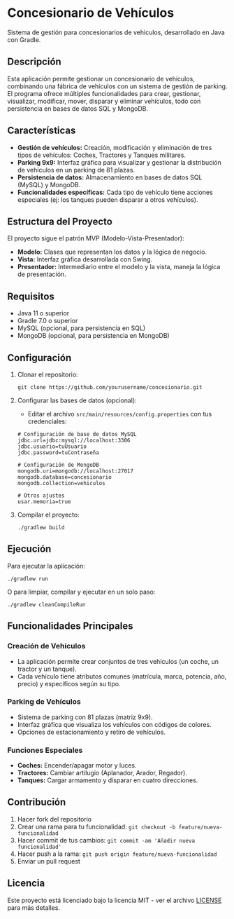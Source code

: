 # Concesionario de Vehículos

Sistema de gestión para concesionarios de vehículos, desarrollado en Java con Gradle.

## Descripción

Esta aplicación permite gestionar un concesionario de vehículos, combinando una fábrica de vehículos con un sistema de gestión de parking. El programa ofrece múltiples funcionalidades para crear, gestionar, visualizar, modificar, mover, disparar y eliminar vehículos, todo con persistencia en bases de datos SQL y MongoDB.

## Características

- **Gestión de vehículos:** Creación, modificación y eliminación de tres tipos de vehículos: Coches, Tractores y Tanques militares.
- **Parking 9x9:** Interfaz gráfica para visualizar y gestionar la distribución de vehículos en un parking de 81 plazas.
- **Persistencia de datos:** Almacenamiento en bases de datos SQL (MySQL) y MongoDB.
- **Funcionalidades específicas:** Cada tipo de vehículo tiene acciones especiales (ej: los tanques pueden disparar a otros vehículos).

## Estructura del Proyecto

El proyecto sigue el patrón MVP (Modelo-Vista-Presentador):

- **Modelo:** Clases que representan los datos y la lógica de negocio.
- **Vista:** Interfaz gráfica desarrollada con Swing.
- **Presentador:** Intermediario entre el modelo y la vista, maneja la lógica de presentación.

## Requisitos

- Java 11 o superior
- Gradle 7.0 o superior
- MySQL (opcional, para persistencia en SQL)
- MongoDB (opcional, para persistencia en MongoDB)

## Configuración

1. Clonar el repositorio:
   ```
   git clone https://github.com/yourusername/concesionario.git
   ```

2. Configurar las bases de datos (opcional):
    - Editar el archivo `src/main/resources/config.properties` con tus credenciales:
   ```
   # Configuración de base de datos MySQL
   jdbc.url=jdbc:mysql://localhost:3306
   jdbc.usuario=tuUsuario
   jdbc.password=tuContraseña

   # Configuración de MongoDB
   mongodb.uri=mongodb://localhost:27017
   mongodb.database=concesionario
   mongodb.collection=vehiculos

   # Otros ajustes
   usar.memoria=true
   ```

3. Compilar el proyecto:
   ```
   ./gradlew build
   ```

## Ejecución

Para ejecutar la aplicación:

```
./gradlew run
```

O para limpiar, compilar y ejecutar en un solo paso:

```
./gradlew cleanCompileRun
```

## Funcionalidades Principales

### Creación de Vehículos
- La aplicación permite crear conjuntos de tres vehículos (un coche, un tractor y un tanque).
- Cada vehículo tiene atributos comunes (matrícula, marca, potencia, año, precio) y específicos según su tipo.

### Parking de Vehículos
- Sistema de parking con 81 plazas (matriz 9x9).
- Interfaz gráfica que visualiza los vehículos con códigos de colores.
- Opciones de estacionamiento y retiro de vehículos.

### Funciones Especiales
- **Coches:** Encender/apagar motor y luces.
- **Tractores:** Cambiar artilugio (Aplanador, Arador, Regador).
- **Tanques:** Cargar armamento y disparar en cuatro direcciones.

## Contribución

1. Hacer fork del repositorio
2. Crear una rama para tu funcionalidad: `git checkout -b feature/nueva-funcionalidad`
3. Hacer commit de tus cambios: `git commit -am 'Añadir nueva funcionalidad'`
4. Hacer push a la rama: `git push origin feature/nueva-funcionalidad`
5. Enviar un pull request

## Licencia

Este proyecto está licenciado bajo la licencia MIT - ver el archivo [LICENSE](LICENSE) para más detalles.